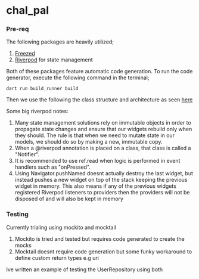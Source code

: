 # chal_pal

### Pre-req

The following packages are heavily utilized;

1) [Freezed](https://pub.dev/packages/freezed)
2) [Riverpod](https://riverpod.dev/docs/introduction/why_riverpod) for state management

Both of these packages feature automatic code generation. To run the code generator, execute the following command in the terminal;
```
dart run build_runner build
```


Then we use the following the class structure and architecture as seen [here](https://codewithandrea.com/articles/flutter-app-architecture-riverpod-introduction/)


Some big riverpod notes:

1) Many state management solutions rely on immutable objects in order to propagate state changes and ensure that our widgets rebuild only when they should. The rule is that when we need to mutate state in our models, we should do so by making a new, immutable copy.
2) When a @riverpod annotation is placed on a class, that class is called a "Notifier".
3) It is recommended to use ref.read when logic is performed in event handlers such as "onPressed".
4) Using Navigator.pushNamed doesnt actually destroy the last widget, but instead pushes a new widget on top of the stack keeping the previous widget in memory. This also means if any of the previous widgets registered Riverpod listeners to providers then the providers will not be disposed of and will also be kept in memory

### Testing


Currently trialing using mockito and mocktail

1) Mockito is tried and tested but requires code generated to create the mocks
2) Mocktail doesnt require code generation but some funky workaround to define custom return types e.g uri 

Ive written an example of testing the UserRepository using both